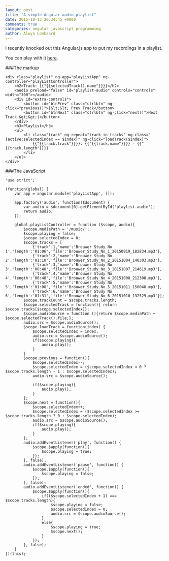 ```yaml
---
layout: post
title: "A simple Angular audio playlist"
date: 2015-10-13 20:34:45 +0000
comments: true
categories: angular javascript programming
author: Alwyn Lombaard
---
```


I recently knocked out this Angular.js app to put my recordings in a playlist.

You can play with it [here](/playlist).

###The markup

	<div class="playlist" ng-app="playListApp" ng-controller="playListController">
		<h2>Track: {{"{{selectedTrack().name"}}}}</h2>
		<audio preload="false" id="playlist-audio" controls="controls" width="300"></audio>
		<div id="extra-controls">
			<button id="btnPrev" class="ctrlbtn" ng-click="previous()">|&lt;&lt; Prev Track</button> 
			<button id="btnNext" class="ctrlbtn" ng-click="next()">Next Track &gt;&gt;|</button>
		</div>
		<h3>Playlist</h3>
		<ul>
			<li class="track" ng-repeat="track in tracks" ng-class="{active:selectedIndex == $index}" ng-click="loadTrack($index)">
				{{"{{track.track"}}}}. {{"{{track.name"}}}} - {{"{{track.length"}}}}
			</li>
		</ul>
	</div>


###The JavaScript

	'use strict';

	(function(global) {
		var app = angular.module('playListApp', []);

		app.factory('audio', function($document) {
			var audio = $document[0].getElementById('playlist-audio');
			return audio;
		});

		global.playListController = function ($scope, audio){
			$scope.mediaPath = '/music/';
			$scope.playing = false;
			$scope.selectedIndex = 0;
			$scope.tracks = [
				{'track':1,'name':'Brouwer Study No 1','length':'01:06','file':'Brouwer_Study_No_1_20150919_182834.mp3'},
				{'track':2,'name':'Brouwer Study No 2','length':'01:10','file':'Brouwer_Study_No_2_20151004_140303.mp3'},
				{'track':3,'name':'Brouwer Study No 3','length':'00:48','file':'Brouwer_Study_No_3_20151007_214619.mp3'},
				{'track':4,'name':'Brouwer Study No 4','length':'00:48','file':'Brouwer_Study_No_4_20151008_212308.mp3'},
				{'track':5,'name':'Brouwer Study No 5','length':'01:08','file':'Brouwer_Study_No_5_20151011_150048.mp3'},
				{'track':6,'name':'Brouwer Study No 6','length':'01:31','file':'Brouwer_Study_No_6_20151010_132529.mp3'}];
			$scope.trackCount = $scope.tracks.length;
			$scope.selectedTrack = function(){ return $scope.tracks[$scope.selectedIndex]};
			$scope.audioSource = function (){return $scope.mediaPath + $scope.selectedTrack().file;};
			audio.src = $scope.audioSource();
			$scope.loadTrack = function(index) {
				$scope.selectedIndex = index;
				audio.src = $scope.audioSource();
				if($scope.playing){
					audio.play();
				}
			}
			$scope.previous = function(){
				$scope.selectedIndex--;
				$scope.selectedIndex = ($scope.selectedIndex < 0 ? $scope.tracks.length - 1 : $scope.selectedIndex);
				audio.src = $scope.audioSource();

				if($scope.playing){
					audio.play();
				}
			};
			$scope.next = function(){
				$scope.selectedIndex++;
				$scope.selectedIndex = ($scope.selectedIndex >=  $scope.tracks.length ? 0 : $scope.selectedIndex);
				audio.src = $scope.audioSource();
				if($scope.playing){
					audio.play();
				}
			};
			audio.addEventListener('play', function() {
				$scope.$apply(function(){
					$scope.playing = true;
				});
			}, false);
			audio.addEventListener('pause', function() {
				$scope.$apply(function(){
					$scope.playing = false;
				});
			}, false);
			audio.addEventListener('ended', function() {
				$scope.$apply(function(){
					if(($scope.selectedIndex + 1) === $scope.tracks.length){
						$scope.playing = false;
						$scope.selectedIndex = 0;
						audio.src = $scope.audioSource();
					}
					else{
						$scope.playing = true;
						$scope.next();
					}
				});
			}, false);
		}
	})(this);
